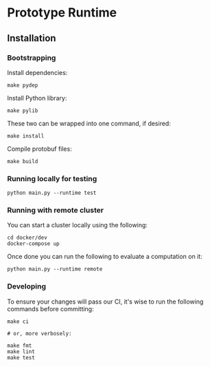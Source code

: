 # Prototype Runtime

## Installation

### Bootstrapping

Install dependencies:

```
make pydep
```

Install Python library:
```
make pylib
```

These two can be wrapped into one command, if desired:
```
make install
```

Compile protobuf files:

```
make build
```

### Running locally for testing

```
python main.py --runtime test
```

### Running with remote cluster

You can start a cluster locally using the following:

```
cd docker/dev
docker-compose up
```

Once done you can run the following to evaluate a computation on it:

```
python main.py --runtime remote
```

### Developing

To ensure your changes will pass our CI, it's wise to run the following commands before committing:

```
make ci

# or, more verbosely:

make fmt
make lint
make test
```
